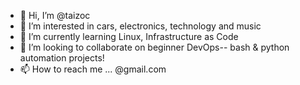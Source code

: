 - 👋 Hi, I’m @taizoc 
- 👀 I’m interested in cars, electronics, technology and music 
- 🌱 I’m currently learning Linux, Infrastructure as Code 
- 💞️ I’m looking to collaborate on beginner DevOps-- bash & python automation projects! 
- 📫 How to reach me ... @gmail.com 

<!---
taizoc/taizoc is a ✨ special ✨ repository because its `README.md` (this file) appears on your GitHub profile.
You can click the Preview link to take a look at your changes.
--->

